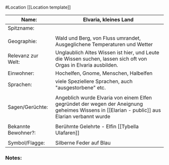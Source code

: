 #Location [[Location template]]

| Name:               | Elvaria, kleines Land                                                                                                                         |
| ------------------- | --------------------------------------------------------------------------------------------------------------------------------------------- |
| Spitzname:          |                                                                                                                                               |
|                     |                                                                                                                                               |
| Geographie:         | Wald und Berg, von Fluss umrandet, Ausgeglichene Temperaturen und Wetter                                                                      |
| Relevanz zur Welt:  | Unglaublich Altes Wissen ist hier, und Leute die Wissen suchen, lassen sich oft von Orgas in Elvaria ausbilden.                               |
| Einwohner:          | Hochelfen, Gnome, Menschen, Halbelfen                                                                                                         |
| Sprachen:           | viele Speziellere Sprachen, auch "ausgestorbene" etc.                                                                                         |
|                     |                                                                                                                                               |
| Sagen/Gerüchte:     | Angeblich wurde Elvaria von einem Elfen gegründet der wegen der Aneignung geheimes Wissens in [[Elarian - public]] aus Elarian verbannt wurde |
|                     |                                                                                                                                               |
| Bekannte Bewohner?: | Berühmte Gelehrte - Elfin [[Tybella Ulafaren]]                                                                                                |
|                     |                                                                                                                                               |
| Symbol/Flagge:      | Silberne Feder auf Blau                                                                                                                       |
### Notes:


